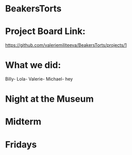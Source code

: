 # BeakersTorts
# Project Board Link:
https://github.com/valeriemiliteeva/BeakersTorts/projects/1
# What we did:
Billy-
Lola-
Valerie-
Michael- hey

# Night at the Museum

# Midterm

# Fridays
